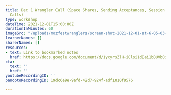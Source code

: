 ```yaml
---
title: Dec 1 Wrangler Call (Space Shares, Sending Acceptances, Session Excellence
  Calls)
type: workshop
dateTime: 2021-12-01T15:00:00Z
durationInMinutes: 60
imageSrc: "/uploads/mozfestwranglers/screen-shot-2021-12-01-at-6-05-03-pm.png"
learnerNames: []
sharerNames: []
resources:
- text: Link to bookmarked notes
  href: https://docs.google.com/document/d/1yxyrsZlH-iClsi1dBai1bBUVb0iH4fzyIWxIotDMc58/edit#bookmark=id.timu3l6yieq4
cta:
  text: ''
  href: ''
youtubeRecordingID: ''
panoptoRecordingID: 19dc6e9e-9afd-42d7-924f-adf1010f9576

---
```

